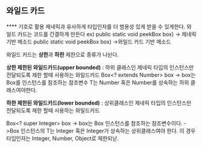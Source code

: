 와일드 카드
-
**<?>** 기호로 활용  제네릭과 유사하게  타입인자를 더 범용성 있게 받을 수 있게한다. 와일드 카드는 코드를 간결하게 만든다
ex)
public static <T> void peekBox<Box<T> box) -> 제네릭 기반 메소드
public static void peekBox<Box<?> box) ->와일드 카드 기반 메소드

와일드 카드는 **상한**과 **하한** 제한으로 종류가 나뉜다. 

**상한 제한된 와일드카드(upper bounded)** : 하위 클래스인 제네릭 타입의 인스턴스만 전달되도록 제한 할때 사용하는 와일드카드
Box<? extends Number> box
-> box는 Box<T>를 인스턴스를 참조하는 참조변수
T는 Number 혹은 Number를 상속하는 하위 클래스여야한다.

**하한 제한된 와일드카드(lower bounded)** : 상위클래스인 제네릭 타입의 인스턴스만 전달되도록 제한 할때 사용하는 와일드카드

Box<? super Integer> box
-> box는 Box<T> 인스턴스를 참조하는 참조변수이다.
->Box<T> 인스턴스의 T는 Integer 혹은 Integer가 상속하는 상위클래스여야 한다. 이 경우 타입인자는 Integer, Number, Object로 제한되낟. 
